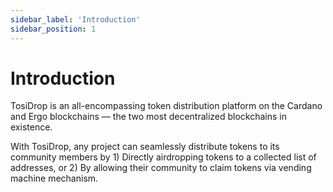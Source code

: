 ```yaml
---
sidebar_label: 'Introduction'
sidebar_position: 1
---
```


# Introduction

TosiDrop is an all-encompassing token distribution platform on the Cardano and Ergo blockchains — the two most decentralized blockchains in existence.

With TosiDrop, any project can seamlessly distribute tokens to its community members by 1) Directly airdropping tokens to a collected list of addresses, or 2) By allowing their community to claim tokens via vending machine mechanism.
